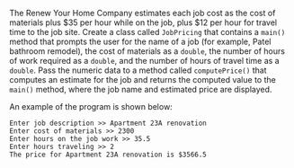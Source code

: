 The Renew Your Home Company estimates each job cost as the cost of materials plus $35 per hour while on the job, plus $12 per hour for travel time to the job site. Create a class called `JobPricing` that contains a `main()` method that prompts the user for the name of a job (for example, Patel bathroom remodel), the cost of materials as a `double`, the number of hours of work required as a `double`, and the number of hours of travel time as a `double`. Pass the numeric data to a method called `computePrice()` that computes an estimate for the job and returns the computed value to the `main()` method, where the job name and estimated price are displayed.

An example of the program is shown below: 
```
Enter job description >> Apartment 23A renovation
Enter cost of materials >> 2300
Enter hours on the job work >> 35.5
Enter hours traveling >> 2
The price for Apartment 23A renovation is $3566.5
```

